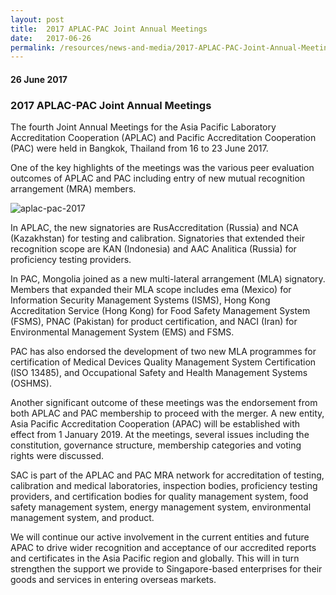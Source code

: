 ```yaml
---
layout: post
title:  2017 APLAC-PAC Joint Annual Meetings
date:   2017-06-26
permalink: /resources/news-and-media/2017-APLAC-PAC-Joint-Annual-Meetings
---
```

#### 26 June 2017
### **2017 APLAC-PAC Joint Annual Meetings**

The fourth Joint Annual Meetings for the Asia Pacific Laboratory Accreditation Cooperation (APLAC) and Pacific Accreditation Cooperation (PAC) were held in Bangkok, Thailand from 16 to 23 June 2017.

One of the key highlights of the meetings was the various peer evaluation outcomes of APLAC and PAC including entry of new mutual recognition arrangement (MRA) members.

![aplac-pac-2017](aplac-pac-2017.png)

In APLAC, the new signatories are RusAccreditation (Russia) and NCA (Kazakhstan) for testing and calibration. Signatories that extended their recognition scope are KAN (Indonesia) and AAC Analitica (Russia) for proficiency testing providers.

In PAC, Mongolia joined as a new multi-lateral arrangement (MLA) signatory.  Members that expanded their MLA scope includes ema (Mexico) for Information Security Management Systems (ISMS), Hong Kong Accreditation Service (Hong Kong) for Food Safety Management System (FSMS), PNAC (Pakistan) for product certification, and NACI (Iran) for Environmental Management System (EMS) and FSMS.

PAC has also endorsed the development of two new MLA programmes for certification of Medical Devices Quality Management System Certification (ISO 13485), and Occupational Safety and Health Management Systems (OSHMS).

Another significant outcome of these meetings was the endorsement from both APLAC and PAC membership to proceed with the merger.  A new entity, Asia Pacific Accreditation Cooperation (APAC) will be established with effect from 1 January 2019.  At the meetings, several issues including the constitution, governance structure, membership categories and voting rights were discussed.

SAC is part of the APLAC and PAC MRA network for accreditation of testing, calibration and medical laboratories, inspection bodies, proficiency testing providers, and certification bodies for quality management system, food safety management system, energy management system, environmental management system, and product.

We will continue our active involvement in the current entities and future APAC to drive wider recognition and acceptance of our accredited reports and certificates in the Asia Pacific region and globally. This will in turn strengthen the support we provide to Singapore-based enterprises for their goods and services in entering overseas markets.
